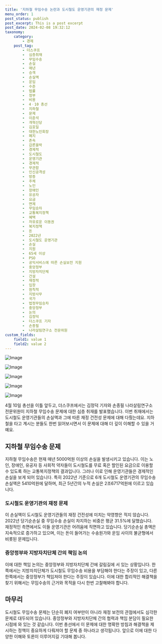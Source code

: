 ```yaml
---
title: '지하철 무임수송 논란과 도시철도 운영기관의 재정 문제'
menu_order: 1
post_status: publish
post_excerpt: This is a post excerpt
post_date: 2024-02-08 19:32:12
taxonomy:
    category:
        - 경제
    post_tag:
        - 더스쿠프
        -  심층취재
        -  무임수송
        -  손실
        -  매년
        -  승객
        -  손실액
        -  운임
        -  수준
        -  법률
        -  정부
        -  비용
        -  4ㆍ10 총선
        -  지하철
        -  문제
        -  이준석
        -  개혁신당
        -  김호일
        -  대한노인회장
        -  폐지
        -  존속
        -  갑론을박
        -  경제적
        -  도시철도
        -  운영기관
        -  경제적
        -  무관함
        -  인신공격성
        -  방증
        -  주체
        -  노인
        -  장애인
        -  유공자
        -  요금
        -  면제
        -  무임승차
        -  교통복지정책
        -  혜택
        -  자유로운 이동권
        -  복지정책
        -  돈
        -  2022년
        -  도시철도 운영기관
        -  손실
        -  지원
        -  65세 이상
        -  PSO
        -  공익서비스에 따른 손실보전 지원
        -  중앙정부
        -  지방자치단체
        -  건설
        -  재정적
        -  입장
        -  원칙적
        -  지방사무
        -  국가
        -  법정무임승차
        -  중앙정부
        -  논의
        -  김정덕
        -  더스쿠프 기자
        -  손종필
        -  나라살림연구소 전문위원
custom_fields:
    field1: value 1
    field2: value 2
---
```


![Image](https://imgnews.pstatic.net/image/665/2024/02/07/0000002412_001_20240207145501608.jpg?type=w647)

![Image](https://imgnews.pstatic.net/image/665/2024/02/07/0000002412_002_20240207145501661.jpg?type=w647)

![Image](https://imgnews.pstatic.net/image/665/2024/02/07/0000002412_004_20240207145501736.jpg?type=w647)

![Image](https://imgnews.pstatic.net/image/665/2024/02/07/0000002412_003_20240207145501694.jpg?type=w647)

![Image](https://imgnews.pstatic.net/image/665/2024/02/07/0000002412_005_20240207145501774.jpg?type=w647)

4월 10일 총선을 이틀 앞두고, 더스쿠프에서는 김정덕 기자와 손종필 나라살림연구소 전문위원이 지하철 무임수송 문제에 대한 심층 취재를 발표했습니다. 이번 취재에서는 도시철도 운영기관들의 손실액과 그에 따른 재정 건전성 문제에 대해 다뤘는데요. 지하철을 타고 계시는 분들도 한번 읽어보시면서 이 문제에 대해 더 깊이 이해할 수 있을 거예요.
## 지하철 무임수송 문제
지하철 무임수송은 현재 매년 5000억원 이상의 손실을 발생시키고 있습니다. 이는 노인, 장애인, 유공자 등 사회적 약자들이 도시철도를 무료 혹은 할인된 요금으로 이용할 수 있도록 하는 교통복지정책의 결과입니다. 그러나 이로 인해 운영기관들은 경제적인 손실을 보게 되어 있습니다. 특히 2022년 기준으로 6개 도시철도 운영기관의 무임수송 손실액은 5410억원에 달하며, 최근 5년간의 누적 손실은 2조6717억원에 이르고 있습니다.
### 도시철도 운영기관의 재정 문제
이 손실액이 도시철도 운영기관들의 재정 건전성에 미치는 악영향은 적지 않습니다. 2022년 당기순손실 중 무임수송 손실이 차지하는 비중은 평균 31.5%에 달했습니다. 재정적인 측면에서도 이들 운영기관은 어려움에 직면하고 있습니다. 당기순손실 총액은 지속적으로 증가하고 있으며, 이는 돈이 들어가는 수송원가와 운임 사이의 불균형에서 비롯된 문제입니다.
### 중앙정부와 지방자치단체 간의 책임 논의
이에 대한 책임 논의는 중앙정부와 지방자치단체 간에 갈림길에 서 있는 상황입니다. 한쪽에서는 지방자치단체가 도시철도 무임수송 비용을 부담해야 한다는 주장이 있고, 다른 한쪽에서는 중앙정부가 책임져야 한다는 주장이 있습니다. 이에 대한 합리적인 해결책을 찾기 위해서는 무임수송의 근거와 목적을 다시 한번 고찰해봐야 합니다.
## 마무리
도시철도 무임수송 문제는 단순히 폐지 여부만이 아니라 재정 보전의 관점에서도 심각한 문제로 대두되어 있습니다. 중앙정부와 지방자치단체 간의 협력과 책임 분담이 필요한 시점에 와 있는 것 같습니다. 이번 총선에서 이 문제에 대한 명확한 방침과 해결책을 제시하는 정책이 중요하게 다뤄져야 할 문제 중 하나라고 생각됩니다. 앞으로 이에 대한 다양한 이해와 토론이 이루어지길 기대해 봅니다.
